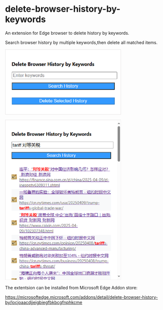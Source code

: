# delete-browser-history-by-keywords

An extension for Edge browser to delete history by keywords.

Search browser history by multiple keywords,then delete all matched items.

![popup window](/assets/popup-window.png)

![search results](/assets/search.png)

The extentsion can be installed from Microsoft Edge Addon store:

https://microsoftedge.microsoft.com/addons/detail/delete-browser-history-by/locjoaacdjjeigbiegfbkbcgfnphkcme
